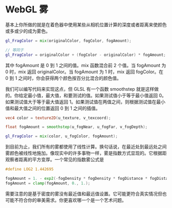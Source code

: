 # WebGL 雾

基本上你所做的就是在着色器中使用某些从相机位置计算的深度或者距离来使颜色或多或少的成为雾色。

```glsl
gl_FragColor = mix(originalColor, fogColor, fogAmount);

// 等同于
gl_FragColor = originalColor + (fogColor - originalColor) * fogAmount;
```

其中 fogAmount 是 0 到 1 之间的值。mix 函数混合前 2 个值。当 fogAmount 为 0 时，mix 返回 originalColor。当 fogAmount 为 1 时，mix 返回 fogColor。在 0 到 1 之间时，你会获得两个颜色按百分比混合的颜色值。

我们可以编写代码来实现这点，但 GLSL 有一个函数 smoothstep 就是这样做的。你给定最小值，最大值，和要测试的值。如果测试值小于等于最小值返回 0。如果测试值大于等于最大值返回 1。如果测试值在两值之间，则根据测试值在最小值和最大值之间的位置返回 0 到 1 之间的插值。

```glsl
vec4 color = texture2D(u_texture, v_texcoord);

float fogAmount = smoothstep(u_fogNear, u_fogFar, v_fogDepth);

gl_FragColor = mix(color, u_fogColor, fogAmount);
```

到目前为止，我们所有的雾都使用了线性计算。换句话说，在最近处到最远处之间雾颜色被线性地施加。像现实中的许多事物一样，雾是指数方式显现的。它根据距观察者距离的平方变厚。一个常见的指数雾公式是

```glsl
#define LOG2 1.442695

fogAmount = 1. - exp2(-fogDensity * fogDensity * fogDistance * fogDistance * LOG2));
fogAmount = clamp(fogAmount, 0., 1.);
```

需要注意的是基于密度的雾没有最近值和最远值设置。它可能更符合真实情况但也可能不符合你的审美需求。你更喜欢哪一个是一个艺术问题。
